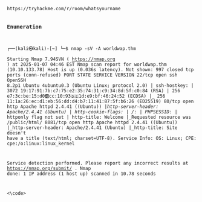 <code>
https://tryhackme.com/r/room/whatsyourname

### Enumeration
                                                                                                                 
┌──(kali㉿kali)-[~]
└─$ nmap -sV -A worldwap.thm     
Starting Nmap 7.94SVN ( https://nmap.org ) at 2025-01-07 04:46 EST
Nmap scan report for worldwap.thm (10.10.133.78)
Host is up (0.036s latency).
Not shown: 997 closed tcp ports (conn-refused)
PORT     STATE SERVICE VERSION
22/tcp   open  ssh     OpenSSH 8.2p1 Ubuntu 4ubuntu0.3 (Ubuntu Linux; protocol 2.0)
| ssh-hostkey: 
|   3072 19:17:91:7b:c7:75:e2:35:74:31:c9:34:8d:5f:c0:84 (RSA)
|   256 e7:3c:be:15:d0:ab:cc:10:93:de:1d:e9:bf:46:24:52 (ECDSA)
|_  256 11:1a:26:ec:d1:eb:56:dd:d4:b7:11:41:87:5f:b6:26 (ED25519)
80/tcp   open  http    Apache httpd 2.4.41 ((Ubuntu))
|_http-server-header: Apache/2.4.41 (Ubuntu)
| http-cookie-flags: 
|   /: 
|     PHPSESSID: 
|_      httponly flag not set
| http-title: Welcome
|_Requested resource was /public/html/
8081/tcp open  http    Apache httpd 2.4.41 ((Ubuntu))
|_http-server-header: Apache/2.4.41 (Ubuntu)
|_http-title: Site doesn't have a title (text/html; charset=UTF-8).
Service Info: OS: Linux; CPE: cpe:/o:linux:linux_kernel

Service detection performed. Please report any incorrect results at https://nmap.org/submit/ .
Nmap done: 1 IP address (1 host up) scanned in 10.78 seconds
                                                             



  
<\code>
